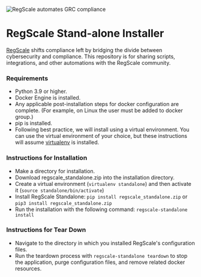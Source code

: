 ![RegScale automates GRC compliance](https://regscale.com/wp-content/uploads/2023/01/RegScale_logo_main.svg)

# RegScale Stand-alone Installer

[RegScale](https://regscale.com/) shifts compliance left by bridging the divide between cybersecurity and compliance. This repository is for sharing scripts, integrations, and other automations with the RegScale community.

### Requirements

 * Python 3.9 or higher.
 * Docker Engine is installed. 
 * Any applicable post-installation steps for docker configuration are complete. (For example, on Linux the user must be added to docker group.)
 * pip is installed.
 * Following best practice, we will install using a virtual environment. You can use the virtual environment of your choice, but these instructions will assume [virtualenv](https://packaging.python.org/en/latest/guides/installing-using-pip-and-virtual-environments/#installing-virtualenv) is installed. 

### Instructions for Installation
* Make a directory for installation.
* Download regscale_standalone.zip into the installation directory.
* Create a virtual environment (`virtualenv standalone`) and then activate it (`source standalone/bin/activate`)
* Install RegScale Standalone:   `pip install regscale_standalone.zip` or `pip3 install regscale_standalone.zip`
* Run the installation with the following command:  `regscale-standalone install`

### Instructions for Tear Down

* Navigate to the directory in which you installed RegScale's configuration files.
* Run the teardown process with `regscale-standalone teardown` to stop the application, purge configuration files, and remove related docker resources.